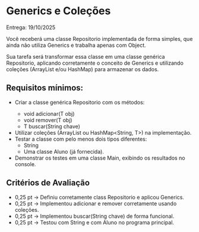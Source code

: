 # Generics e Coleções 

Entrega: 19/10/2025

Você receberá uma classe Repositorio implementada de forma simples, que ainda não utiliza Generics e trabalha apenas com Object.

Sua tarefa será transformar essa classe em uma classe genérica Repositorio<T>, aplicando corretamente o conceito de Generics e utilizando coleções (ArrayList e/ou HashMap) para armazenar os dados.

## Requisitos mínimos:
- Criar a classe genérica Repositorio<T> com os métodos:
	- void adicionar(T obj)
	- void remover(T obj)
	- T buscar(String chave)
- Utilizar coleções (ArrayList<T> ou HashMap<String, T>) na implementação.
- Testar a classe com pelo menos dois tipos diferentes:
	- String
	- Uma classe Aluno (já fornecida).
- Demonstrar os testes em uma classe Main, exibindo os resultados no console.

## Critérios de Avaliação 
- 0,25 pt → Definiu corretamente class Repositorio<T> e aplicou Generics.
- 0,25 pt → Implementou adicionar e remover corretamente usando coleções.
- 0,25 pt → Implementou buscar(String chave) de forma funcional.
- 0,25 pt → Testou com String e com Aluno no programa principal.
